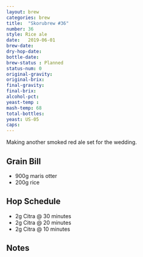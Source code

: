 ```yaml
---
layout: brew
categories: brew
title:  "Skorubrew #36"
number: 36
style: Rice ale
date:   2019-06-01
brew-date: 
dry-hop-date:  
bottle-date: 
brew-status : Planned
status-num: 0
original-gravity: 
original-brix: 
final-gravity:   
final-brix: 
alcohol-pct: 
yeast-temp : 
mash-temp: 68
total-bottles:  
yeast: US-05
caps:  
---
```


Making another smoked red ale set for the wedding.

Grain Bill
-----

* 900g maris otter
* 200g rice

Hop Schedule
-------------
* 2g Citra @ 30 minutes
* 2g Citra @ 20 minutes
* 2g Citra @ 10 minutes

Notes
------


